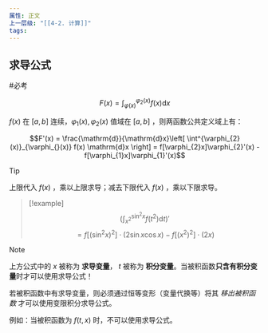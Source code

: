 ```yaml
---
属性: 正文
上一层级: "[[4-2. 计算]]"
tags:
---
```


## 求导公式

#必考

$$F(x) = \int^{\varphi_{2}(x)}_{\varphi_{}(x)} f(x) \mathrm{d}x$$

$f(x)$ 在 $[a,b]$ 连续，$\varphi_{1}(x), \varphi_{2}(x)$ 值域在 $[a,b]$ ，则两函数公共定义域上有：

$$F'(x) = \frac{\mathrm{d}}{\mathrm{d}x}\left[ \int^{\varphi_{2}(x)}_{\varphi_{}(x)} f(x) \mathrm{d}x \right] = f[\varphi_{2}x]\varphi_{2}'(x) - f[\varphi_{1}x]\varphi_{1}'(x)$$

> [!tip] 
> 上限代入 $f(x)$ ，乘以上限求导；减去下限代入 $f(x)$ ，乘以下限求导。

> [!example] 
> $$\left( \int^{\sin^{2}x}_{x^{2}} f(t^{2}) \mathrm{d}t \right)'$$
> $$= f[(\sin^{2}x)^{2}] \cdot (2 \sin x \cos x) - f[(x^{2})^{2}] \cdot (2x)$$

> [!note] 
> 上方公式中的 $x$ 被称为 **求导变量**， $t$ 被称为 **积分变量**。当被积函数**只含有积分变量**时才可以使用求导公式！
> 
> 若被积函数中有求导变量，则必须通过恒等变形（变量代换等）将其 *移出被积函数* 才可以使用变限积分求导公式。
> 
> 例如：当被积函数为 $f(t, x)$ 时，不可以使用求导公式。

